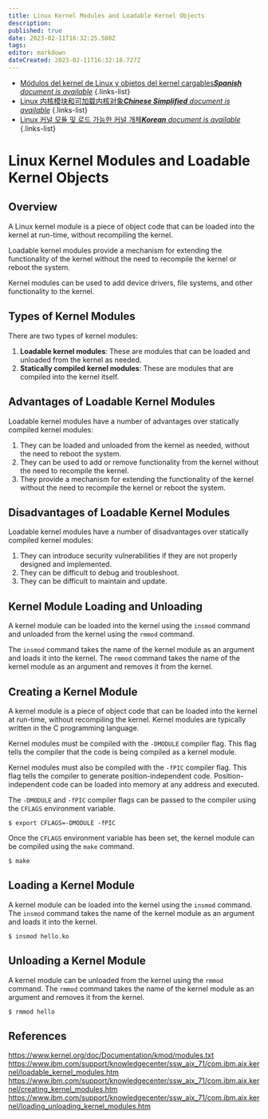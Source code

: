 ```yaml
---
title: Linux Kernel Modules and Loadable Kernel Objects
description: 
published: true
date: 2023-02-11T16:32:25.508Z
tags: 
editor: markdown
dateCreated: 2023-02-11T16:32:18.727Z
---
```


- [Módulos del kernel de Linux y objetos del kernel cargables***Spanish** document is available*](/es/Knowledge-base/Linux/linux-kernel-modules-and-loadable-kernel-objects)
{.links-list}
- [Linux 内核模块和可加载内核对象***Chinese Simplified** document is available*](/zh/Knowledge-base/Linux/linux-kernel-modules-and-loadable-kernel-objects)
{.links-list}
- [Linux 커널 모듈 및 로드 가능한 커널 개체***Korean** document is available*](/ko/Knowledge-base/Linux/linux-kernel-modules-and-loadable-kernel-objects)
{.links-list}


# Linux Kernel Modules and Loadable Kernel Objects

## Overview

A Linux kernel module is a piece of object code that can be loaded into the kernel at run-time, without recompiling the kernel. 

Loadable kernel modules provide a mechanism for extending the functionality of the kernel without the need to recompile the kernel or reboot the system. 

 Kernel modules can be used to add device drivers, file systems, and other functionality to the kernel.

## Types of Kernel Modules

There are two types of kernel modules:

1. **Loadable kernel modules**: These are modules that can be loaded and unloaded from the kernel as needed. 
2. **Statically compiled kernel modules**: These are modules that are compiled into the kernel itself.

## Advantages of Loadable Kernel Modules

Loadable kernel modules have a number of advantages over statically compiled kernel modules:

1. They can be loaded and unloaded from the kernel as needed, without the need to reboot the system.
2. They can be used to add or remove functionality from the kernel without the need to recompile the kernel.
3. They provide a mechanism for extending the functionality of the kernel without the need to recompile the kernel or reboot the system.

## Disadvantages of Loadable Kernel Modules

Loadable kernel modules have a number of disadvantages over statically compiled kernel modules:

1. They can introduce security vulnerabilities if they are not properly designed and implemented.
2. They can be difficult to debug and troubleshoot.
3. They can be difficult to maintain and update.

## Kernel Module Loading and Unloading

A kernel module can be loaded into the kernel using the `insmod` command and unloaded from the kernel using the `rmmod` command. 

The `insmod` command takes the name of the kernel module as an argument and loads it into the kernel. The `rmmod` command takes the name of the kernel module as an argument and removes it from the kernel. 

## Creating a Kernel Module

A kernel module is a piece of object code that can be loaded into the kernel at run-time, without recompiling the kernel. Kernel modules are typically written in the C programming language. 

Kernel modules must be compiled with the `-DMODULE` compiler flag. This flag tells the compiler that the code is being compiled as a kernel module. 

Kernel modules must also be compiled with the `-fPIC` compiler flag. This flag tells the compiler to generate position-independent code. Position-independent code can be loaded into memory at any address and executed. 

The `-DMODULE` and `-fPIC` compiler flags can be passed to the compiler using the `CFLAGS` environment variable. 

```
$ export CFLAGS=-DMODULE -fPIC
```

Once the `CFLAGS` environment variable has been set, the kernel module can be compiled using the `make` command. 

```
$ make
```

## Loading a Kernel Module

A kernel module can be loaded into the kernel using the `insmod` command. The `insmod` command takes the name of the kernel module as an argument and loads it into the kernel. 

```
$ insmod hello.ko
```

## Unloading a Kernel Module

A kernel module can be unloaded from the kernel using the `rmmod` command. The `rmmod` command takes the name of the kernel module as an argument and removes it from the kernel. 

```
$ rmmod hello
```

## References

https://www.kernel.org/doc/Documentation/kmod/modules.txt
https://www.ibm.com/support/knowledgecenter/ssw_aix_71/com.ibm.aix.kernel/loadable_kernel_modules.htm
https://www.ibm.com/support/knowledgecenter/ssw_aix_71/com.ibm.aix.kernel/creating_kernel_modules.htm
https://www.ibm.com/support/knowledgecenter/ssw_aix_71/com.ibm.aix.kernel/loading_unloading_kernel_modules.htm